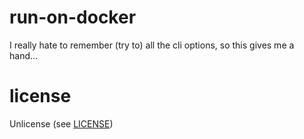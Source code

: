 # run-on-docker

I really hate to remember (try to) all the cli options,
so this gives me a hand...

# license

Unlicense (see [LICENSE](https://github.com/diasbruno/run-on-docker/blob/main/LICENSE))
